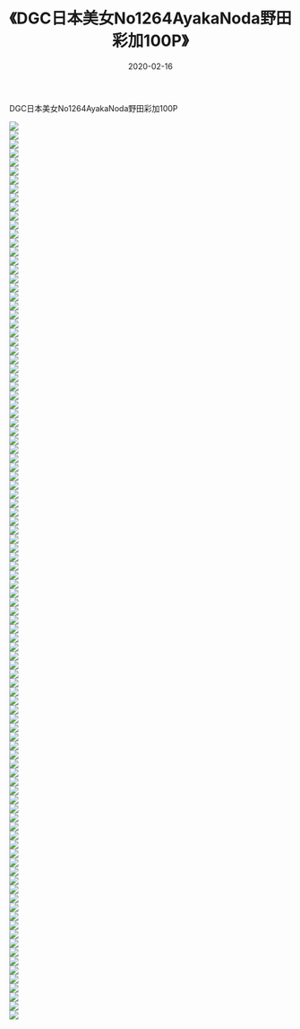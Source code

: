 ﻿---
layout: post
title:  《DGC日本美女No1264AyakaNoda野田彩加100P》
date:   2020-02-16
img: http://img.660000.xyz/Sharelink/性感/2020/DGC日本美女No1264AyakaNoda野田彩加100P/000.jpg
categories: [美女, 清纯, 唯美]
---

DGC日本美女No1264AyakaNoda野田彩加100P

  ![](http://img.660000.xyz/Sharelink/性感/2020/DGC日本美女No1264AyakaNoda野田彩加100P/001.jpg) <br> ![](http://img.660000.xyz/Sharelink/性感/2020/DGC日本美女No1264AyakaNoda野田彩加100P/002.jpg) <br> ![](http://img.660000.xyz/Sharelink/性感/2020/DGC日本美女No1264AyakaNoda野田彩加100P/003.jpg) <br> ![](http://img.660000.xyz/Sharelink/性感/2020/DGC日本美女No1264AyakaNoda野田彩加100P/004.jpg) <br> ![](http://img.660000.xyz/Sharelink/性感/2020/DGC日本美女No1264AyakaNoda野田彩加100P/005.jpg) <br> ![](http://img.660000.xyz/Sharelink/性感/2020/DGC日本美女No1264AyakaNoda野田彩加100P/006.jpg) <br> ![](http://img.660000.xyz/Sharelink/性感/2020/DGC日本美女No1264AyakaNoda野田彩加100P/007.jpg) <br> ![](http://img.660000.xyz/Sharelink/性感/2020/DGC日本美女No1264AyakaNoda野田彩加100P/008.jpg) <br> ![](http://img.660000.xyz/Sharelink/性感/2020/DGC日本美女No1264AyakaNoda野田彩加100P/009.jpg) <br> ![](http://img.660000.xyz/Sharelink/性感/2020/DGC日本美女No1264AyakaNoda野田彩加100P/010.jpg) <br> ![](http://img.660000.xyz/Sharelink/性感/2020/DGC日本美女No1264AyakaNoda野田彩加100P/011.jpg) <br> ![](http://img.660000.xyz/Sharelink/性感/2020/DGC日本美女No1264AyakaNoda野田彩加100P/012.jpg) <br> ![](http://img.660000.xyz/Sharelink/性感/2020/DGC日本美女No1264AyakaNoda野田彩加100P/013.jpg) <br> ![](http://img.660000.xyz/Sharelink/性感/2020/DGC日本美女No1264AyakaNoda野田彩加100P/014.jpg) <br> ![](http://img.660000.xyz/Sharelink/性感/2020/DGC日本美女No1264AyakaNoda野田彩加100P/015.jpg) <br> ![](http://img.660000.xyz/Sharelink/性感/2020/DGC日本美女No1264AyakaNoda野田彩加100P/016.jpg) <br> ![](http://img.660000.xyz/Sharelink/性感/2020/DGC日本美女No1264AyakaNoda野田彩加100P/017.jpg) <br> ![](http://img.660000.xyz/Sharelink/性感/2020/DGC日本美女No1264AyakaNoda野田彩加100P/018.jpg) <br> ![](http://img.660000.xyz/Sharelink/性感/2020/DGC日本美女No1264AyakaNoda野田彩加100P/019.jpg) <br> ![](http://img.660000.xyz/Sharelink/性感/2020/DGC日本美女No1264AyakaNoda野田彩加100P/020.jpg) <br> ![](http://img.660000.xyz/Sharelink/性感/2020/DGC日本美女No1264AyakaNoda野田彩加100P/021.jpg) <br> ![](http://img.660000.xyz/Sharelink/性感/2020/DGC日本美女No1264AyakaNoda野田彩加100P/022.jpg) <br> ![](http://img.660000.xyz/Sharelink/性感/2020/DGC日本美女No1264AyakaNoda野田彩加100P/023.jpg) <br> ![](http://img.660000.xyz/Sharelink/性感/2020/DGC日本美女No1264AyakaNoda野田彩加100P/024.jpg) <br> ![](http://img.660000.xyz/Sharelink/性感/2020/DGC日本美女No1264AyakaNoda野田彩加100P/025.jpg) <br> ![](http://img.660000.xyz/Sharelink/性感/2020/DGC日本美女No1264AyakaNoda野田彩加100P/026.jpg) <br> ![](http://img.660000.xyz/Sharelink/性感/2020/DGC日本美女No1264AyakaNoda野田彩加100P/027.jpg) <br> ![](http://img.660000.xyz/Sharelink/性感/2020/DGC日本美女No1264AyakaNoda野田彩加100P/028.jpg) <br> ![](http://img.660000.xyz/Sharelink/性感/2020/DGC日本美女No1264AyakaNoda野田彩加100P/029.jpg) <br> ![](http://img.660000.xyz/Sharelink/性感/2020/DGC日本美女No1264AyakaNoda野田彩加100P/030.jpg) <br> ![](http://img.660000.xyz/Sharelink/性感/2020/DGC日本美女No1264AyakaNoda野田彩加100P/031.jpg) <br> ![](http://img.660000.xyz/Sharelink/性感/2020/DGC日本美女No1264AyakaNoda野田彩加100P/032.jpg) <br> ![](http://img.660000.xyz/Sharelink/性感/2020/DGC日本美女No1264AyakaNoda野田彩加100P/033.jpg) <br> ![](http://img.660000.xyz/Sharelink/性感/2020/DGC日本美女No1264AyakaNoda野田彩加100P/034.jpg) <br> ![](http://img.660000.xyz/Sharelink/性感/2020/DGC日本美女No1264AyakaNoda野田彩加100P/035.jpg) <br> ![](http://img.660000.xyz/Sharelink/性感/2020/DGC日本美女No1264AyakaNoda野田彩加100P/036.jpg) <br> ![](http://img.660000.xyz/Sharelink/性感/2020/DGC日本美女No1264AyakaNoda野田彩加100P/037.jpg) <br> ![](http://img.660000.xyz/Sharelink/性感/2020/DGC日本美女No1264AyakaNoda野田彩加100P/038.jpg) <br> ![](http://img.660000.xyz/Sharelink/性感/2020/DGC日本美女No1264AyakaNoda野田彩加100P/039.jpg) <br> ![](http://img.660000.xyz/Sharelink/性感/2020/DGC日本美女No1264AyakaNoda野田彩加100P/040.jpg) <br> ![](http://img.660000.xyz/Sharelink/性感/2020/DGC日本美女No1264AyakaNoda野田彩加100P/041.jpg) <br> ![](http://img.660000.xyz/Sharelink/性感/2020/DGC日本美女No1264AyakaNoda野田彩加100P/042.jpg) <br> ![](http://img.660000.xyz/Sharelink/性感/2020/DGC日本美女No1264AyakaNoda野田彩加100P/043.jpg) <br> ![](http://img.660000.xyz/Sharelink/性感/2020/DGC日本美女No1264AyakaNoda野田彩加100P/044.jpg) <br> ![](http://img.660000.xyz/Sharelink/性感/2020/DGC日本美女No1264AyakaNoda野田彩加100P/045.jpg) <br> ![](http://img.660000.xyz/Sharelink/性感/2020/DGC日本美女No1264AyakaNoda野田彩加100P/046.jpg) <br> ![](http://img.660000.xyz/Sharelink/性感/2020/DGC日本美女No1264AyakaNoda野田彩加100P/047.jpg) <br> ![](http://img.660000.xyz/Sharelink/性感/2020/DGC日本美女No1264AyakaNoda野田彩加100P/048.jpg) <br> ![](http://img.660000.xyz/Sharelink/性感/2020/DGC日本美女No1264AyakaNoda野田彩加100P/049.jpg) <br> ![](http://img.660000.xyz/Sharelink/性感/2020/DGC日本美女No1264AyakaNoda野田彩加100P/050.jpg) <br> ![](http://img.660000.xyz/Sharelink/性感/2020/DGC日本美女No1264AyakaNoda野田彩加100P/051.jpg) <br> ![](http://img.660000.xyz/Sharelink/性感/2020/DGC日本美女No1264AyakaNoda野田彩加100P/052.jpg) <br> ![](http://img.660000.xyz/Sharelink/性感/2020/DGC日本美女No1264AyakaNoda野田彩加100P/053.jpg) <br> ![](http://img.660000.xyz/Sharelink/性感/2020/DGC日本美女No1264AyakaNoda野田彩加100P/054.jpg) <br> ![](http://img.660000.xyz/Sharelink/性感/2020/DGC日本美女No1264AyakaNoda野田彩加100P/055.jpg) <br> ![](http://img.660000.xyz/Sharelink/性感/2020/DGC日本美女No1264AyakaNoda野田彩加100P/056.jpg) <br> ![](http://img.660000.xyz/Sharelink/性感/2020/DGC日本美女No1264AyakaNoda野田彩加100P/057.jpg) <br> ![](http://img.660000.xyz/Sharelink/性感/2020/DGC日本美女No1264AyakaNoda野田彩加100P/058.jpg) <br> ![](http://img.660000.xyz/Sharelink/性感/2020/DGC日本美女No1264AyakaNoda野田彩加100P/059.jpg) <br> ![](http://img.660000.xyz/Sharelink/性感/2020/DGC日本美女No1264AyakaNoda野田彩加100P/060.jpg) <br> ![](http://img.660000.xyz/Sharelink/性感/2020/DGC日本美女No1264AyakaNoda野田彩加100P/061.jpg) <br> ![](http://img.660000.xyz/Sharelink/性感/2020/DGC日本美女No1264AyakaNoda野田彩加100P/062.jpg) <br> ![](http://img.660000.xyz/Sharelink/性感/2020/DGC日本美女No1264AyakaNoda野田彩加100P/063.jpg) <br> ![](http://img.660000.xyz/Sharelink/性感/2020/DGC日本美女No1264AyakaNoda野田彩加100P/064.jpg) <br> ![](http://img.660000.xyz/Sharelink/性感/2020/DGC日本美女No1264AyakaNoda野田彩加100P/065.jpg) <br> ![](http://img.660000.xyz/Sharelink/性感/2020/DGC日本美女No1264AyakaNoda野田彩加100P/066.jpg) <br> ![](http://img.660000.xyz/Sharelink/性感/2020/DGC日本美女No1264AyakaNoda野田彩加100P/067.jpg) <br> ![](http://img.660000.xyz/Sharelink/性感/2020/DGC日本美女No1264AyakaNoda野田彩加100P/068.jpg) <br> ![](http://img.660000.xyz/Sharelink/性感/2020/DGC日本美女No1264AyakaNoda野田彩加100P/069.jpg) <br> ![](http://img.660000.xyz/Sharelink/性感/2020/DGC日本美女No1264AyakaNoda野田彩加100P/070.jpg) <br> ![](http://img.660000.xyz/Sharelink/性感/2020/DGC日本美女No1264AyakaNoda野田彩加100P/071.jpg) <br> ![](http://img.660000.xyz/Sharelink/性感/2020/DGC日本美女No1264AyakaNoda野田彩加100P/072.jpg) <br> ![](http://img.660000.xyz/Sharelink/性感/2020/DGC日本美女No1264AyakaNoda野田彩加100P/073.jpg) <br> ![](http://img.660000.xyz/Sharelink/性感/2020/DGC日本美女No1264AyakaNoda野田彩加100P/074.jpg) <br> ![](http://img.660000.xyz/Sharelink/性感/2020/DGC日本美女No1264AyakaNoda野田彩加100P/075.jpg) <br> ![](http://img.660000.xyz/Sharelink/性感/2020/DGC日本美女No1264AyakaNoda野田彩加100P/076.jpg) <br> ![](http://img.660000.xyz/Sharelink/性感/2020/DGC日本美女No1264AyakaNoda野田彩加100P/077.jpg) <br> ![](http://img.660000.xyz/Sharelink/性感/2020/DGC日本美女No1264AyakaNoda野田彩加100P/078.jpg) <br> ![](http://img.660000.xyz/Sharelink/性感/2020/DGC日本美女No1264AyakaNoda野田彩加100P/079.jpg) <br> ![](http://img.660000.xyz/Sharelink/性感/2020/DGC日本美女No1264AyakaNoda野田彩加100P/080.jpg) <br> ![](http://img.660000.xyz/Sharelink/性感/2020/DGC日本美女No1264AyakaNoda野田彩加100P/081.jpg) <br> ![](http://img.660000.xyz/Sharelink/性感/2020/DGC日本美女No1264AyakaNoda野田彩加100P/082.jpg) <br> ![](http://img.660000.xyz/Sharelink/性感/2020/DGC日本美女No1264AyakaNoda野田彩加100P/083.jpg) <br> ![](http://img.660000.xyz/Sharelink/性感/2020/DGC日本美女No1264AyakaNoda野田彩加100P/084.jpg) <br> ![](http://img.660000.xyz/Sharelink/性感/2020/DGC日本美女No1264AyakaNoda野田彩加100P/085.jpg) <br> ![](http://img.660000.xyz/Sharelink/性感/2020/DGC日本美女No1264AyakaNoda野田彩加100P/086.jpg) <br> ![](http://img.660000.xyz/Sharelink/性感/2020/DGC日本美女No1264AyakaNoda野田彩加100P/087.jpg) <br> ![](http://img.660000.xyz/Sharelink/性感/2020/DGC日本美女No1264AyakaNoda野田彩加100P/088.jpg) <br> ![](http://img.660000.xyz/Sharelink/性感/2020/DGC日本美女No1264AyakaNoda野田彩加100P/089.jpg) <br> ![](http://img.660000.xyz/Sharelink/性感/2020/DGC日本美女No1264AyakaNoda野田彩加100P/090.jpg) <br> ![](http://img.660000.xyz/Sharelink/性感/2020/DGC日本美女No1264AyakaNoda野田彩加100P/091.jpg) <br> ![](http://img.660000.xyz/Sharelink/性感/2020/DGC日本美女No1264AyakaNoda野田彩加100P/092.jpg) <br> ![](http://img.660000.xyz/Sharelink/性感/2020/DGC日本美女No1264AyakaNoda野田彩加100P/093.jpg) <br> ![](http://img.660000.xyz/Sharelink/性感/2020/DGC日本美女No1264AyakaNoda野田彩加100P/094.jpg) <br> ![](http://img.660000.xyz/Sharelink/性感/2020/DGC日本美女No1264AyakaNoda野田彩加100P/095.jpg) <br> ![](http://img.660000.xyz/Sharelink/性感/2020/DGC日本美女No1264AyakaNoda野田彩加100P/096.jpg) <br> ![](http://img.660000.xyz/Sharelink/性感/2020/DGC日本美女No1264AyakaNoda野田彩加100P/097.jpg) <br> ![](http://img.660000.xyz/Sharelink/性感/2020/DGC日本美女No1264AyakaNoda野田彩加100P/098.jpg) <br> ![](http://img.660000.xyz/Sharelink/性感/2020/DGC日本美女No1264AyakaNoda野田彩加100P/099.jpg) <br> ![](http://img.660000.xyz/Sharelink/性感/2020/DGC日本美女No1264AyakaNoda野田彩加100P/100.jpg) <br>